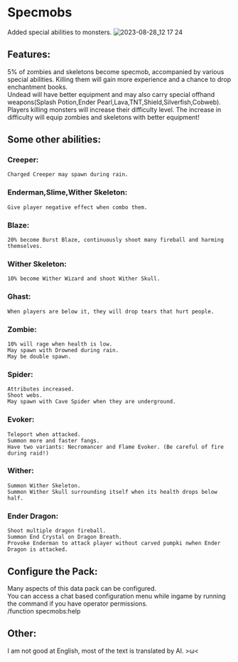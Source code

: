 # Specmobs
Added special abilities to monsters.
![2023-08-28_12 17 24](https://github.com/HanalinchEve/specmobs/assets/85469964/be6841f9-69f8-43a4-aa44-b9c8060c02af)

## Features:
5% of zombies and skeletons become specmob, accompanied by various special abilities. Killing them will gain more experience and a chance to drop enchantment books.  
Undead will have better equipment and may also carry special offhand weapons(Splash Potion,Ender Pearl,Lava,TNT,Shield,Silverfish,Cobweb).  
Players killing monsters will increase their difficulty level. The increase in difficulty will equip zombies and skeletons with better equipment!  

## Some other abilities:
###  Creeper:
    Charged Creeper may spawn during rain.  
###  Enderman,Slime,Wither Skeleton:
    Give player negative effect when combo them.  
###  Blaze:
    20% become Burst Blaze, continuously shoot many fireball and harming themselves.  
###  Wither Skeleton:
    10% become Wither Wizard and shoot Wither Skull.  
###  Ghast:
    When players are below it, they will drop tears that hurt people.  
###  Zombie:
    10% will rage when health is low.  
    May spawn with Drowned during rain.  
    May be double spawn.  
###  Spider:
    Attributes increased.  
    Shoot webs.  
    May spawn with Cave Spider when they are underground.  
###  Evoker:
    Teleport when attacked.  
    Summon more and faster fangs.  
    Have two variants: Necromancer and Flame Evoker. (Be careful of fire during raid!)  
###  Wither:
    Summon Wither Skeleton.  
    Summon Wither Skull surrounding itself when its health drops below half.  
###  Ender Dragon:
    Shoot multiple dragon fireball.  
    Summon End Crystal on Dragon Breath.  
    Provoke Enderman to attack player without carved pumpki nwhen Ender Dragon is attacked.  

## Configure the Pack:
Many aspects of this data pack can be configured.  
You can access a chat based configuration menu while ingame by running the command if you have operator permissions.  
/function specmobs:help  

## Other:
I am not good at English, most of the text is translated by AI. >ω<
